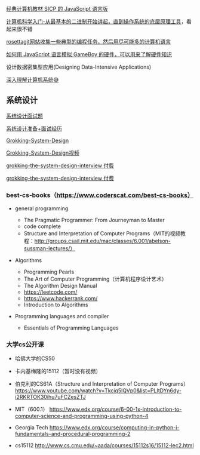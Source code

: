 [经典计算机教材 SICP 的 JavaScript 语言版](https://sicp.comp.nus.edu.sg/)

[计算机科学入门-从最基本的二进制开始讲起，直到操作系统的底层原理工具](https://www.bottomupcs.com/index.xhtml)，看起来很不错

[rosettagit网站收集一些典型的编程任务，然后用尽可能多的计算机语言](https://rosettagit.org/)

[如何用 JavaScript 语言模拟 GameBoy 的硬件，可以用来了解硬件知识](http://imrannazar.com/GameBoy-Emulation-in-JavaScript:-The-CPU)

设计数据密集型应用(Designing Data-Intensive Applications)

[深入理解计算机系统😅](https://wdxtub.com/csapp/thin-csapp-0/2016/04/16/)

## 系统设计

[系统设计面试题](https://www.educative.io/courses/grokking-the-system-design-interview?aff=BYZE)

[系统设计准备+面试经历](https://www.1point3acres.com/bbs/thread-828490-1-1.html)

[Grokking-System-Design](https://github.com/Jeevan-kumar-Raj/Grokking-System-Design)

[Grokking-System-Design视频](https://www.youtube.com/playlist?list=PLyZIkzkRXymSgo05YWzp7fW36VFvAgxh0)

[grokking-the-system-design-interview 付费](https://www.educative.io/courses/grokking-the-system-design-interview?affiliate_id=5749180081373184)

[grokking-the-system-design-interview 付费](https://designgurus.org/course/grokking-the-system-design-interview)

### best-cs-books（https://www.coderscat.com/best-cs-books）

- general programming
    - The Pragmatic Programmer: From Journeyman to Master
    - code complete
    - Structure and Interpretation of Computer Programs（MIT的视频教程：http://groups.csail.mit.edu/mac/classes/6.001/abelson-sussman-lectures/）

-  Algorithms
    - Programming Pearls
    - The Art of Computer Programming（计算机程序设计艺术）
    - The Algorithm Design Manual
    - https://leetcode.com/
    - https://www.hackerrank.com/
    - Introduction to Algorithms

- Programming languages and compiler
    - Essentials of Programming Languages


### 大学cs公开课

- 哈佛大学的CS50

- 卡内基梅隆的15112（暂时没有视频）

- 伯克利的CS61A（Structure and Interpretation of Computer Programs）
https://www.youtube.com/watch?v=Tkciq5IQVp0&list=PLItDYn6dy-i2RKRTOK30ihu7uFCZesZTJ

- MIT（600.1）
https://www.edx.org/course/6-00-1x-introduction-to-computer-science-and-programming-using-python-4

- Georgia Tech
https://www.edx.org/course/computing-in-python-i-fundamentals-and-procedural-programming-2

- cs15112
http://www.cs.cmu.edu/~aada/courses/15112s16/15112-lec2.html
